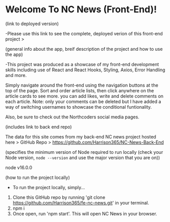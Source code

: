 # Welcome To NC News (Front-End)!

(link to deployed version)

-Please use this link to see the complete, deployed verion of this front-end project >

(general info about the app, breif description of the project and how to use the app)

-This project was produced as a showcase of my front-end development skills including use of React and React Hooks, Styling, Axios, Error Handling and more.

Simply navigate around the front-end using the navigation buttons at the top of the page. Sort and order article lists, then click anywhere on the article cards to see more. you can add likes, write and delete comments on each article. Note: only your comments can be deleted but I have added a way of switching usernames to showcase the conditional funtionality.

Also, be sure to check out the Northcoders social media pages.

(includes link to back end repo)

The data for this site comes from my back-end NC news project hosted here >
GitHub Repo > https://github.com/Harrison365/NC-News-Back-End

(specifies the minimum version of Node required to run locally (check your Node version, `node --version` and use the major version that you are on))

node v16.0.0

(how to run the project locally)

- To run the project locally, simply...

1.  Clone this GitHub repo by running 'git clone https://github.com/Harrison365/fe-nc-news.git' in your terminal.
2.  npm i
3.  Once open, run 'npm start'. This will open NC News in your browser.
